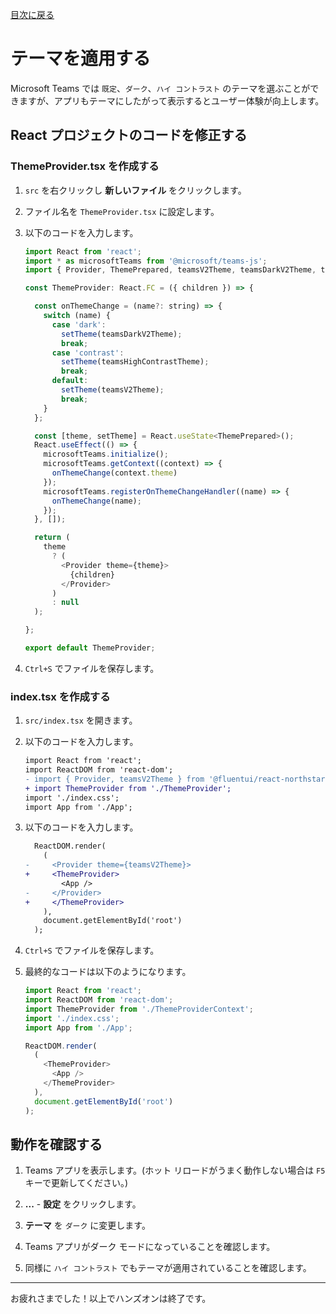 [目次に戻る](README.md#目次)

# テーマを適用する

Microsoft Teams では `既定`、`ダーク`、`ハイ コントラスト` のテーマを選ぶことができますが、アプリもテーマにしたがって表示するとユーザー体験が向上します。

## React プロジェクトのコードを修正する

### ThemeProvider.tsx を作成する

1. `src` を右クリックし **新しいファイル** をクリックします。

1. ファイル名を `ThemeProvider.tsx` に設定します。

1. 以下のコードを入力します。

    ```javascript
    import React from 'react';
    import * as microsoftTeams from '@microsoft/teams-js';
    import { Provider, ThemePrepared, teamsV2Theme, teamsDarkV2Theme, teamsHighContrastTheme } from '@fluentui/react-northstar';

    const ThemeProvider: React.FC = ({ children }) => {

      const onThemeChange = (name?: string) => {
        switch (name) {
          case 'dark':
            setTheme(teamsDarkV2Theme);
            break;
          case 'contrast':
            setTheme(teamsHighContrastTheme);
            break;
          default:
            setTheme(teamsV2Theme);
            break;
        }
      };

      const [theme, setTheme] = React.useState<ThemePrepared>();
      React.useEffect(() => {
        microsoftTeams.initialize();
        microsoftTeams.getContext((context) => {
          onThemeChange(context.theme)
        });
        microsoftTeams.registerOnThemeChangeHandler((name) => {
          onThemeChange(name);
        });
      }, []);

      return (
        theme
          ? (
            <Provider theme={theme}>
              {children}
            </Provider>
          )
          : null
      );

    };

    export default ThemeProvider;
    ```

1. `Ctrl+S` でファイルを保存します。

### index.tsx を作成する

1. `src/index.tsx` を開きます。

1. 以下のコードを入力します。

    ```diff
    import React from 'react';
    import ReactDOM from 'react-dom';
    - import { Provider, teamsV2Theme } from '@fluentui/react-northstar';
    + import ThemeProvider from './ThemeProvider';
    import './index.css';
    import App from './App';
    ```

1. 以下のコードを入力します。

    ```diff
      ReactDOM.render(
        (
    -     <Provider theme={teamsV2Theme}>
    +     <ThemeProvider>
            <App />
    -     </Provider>
    +     </ThemeProvider>
        ),
        document.getElementById('root')
      );
    ```

1. `Ctrl+S` でファイルを保存します。

1. 最終的なコードは以下のようになります。

    ```javascript
    import React from 'react';
    import ReactDOM from 'react-dom';
    import ThemeProvider from './ThemeProviderContext';
    import './index.css';
    import App from './App';

    ReactDOM.render(
      (
        <ThemeProvider>
          <App />
        </ThemeProvider>
      ),
      document.getElementById('root')
    );
    ```

## 動作を確認する

1. Teams アプリを表示します。(ホット リロードがうまく動作しない場合は `F5` キーで更新してください。)

1. **...** - **設定** をクリックします。

1. **テーマ** を `ダーク` に変更します。

1. Teams アプリがダーク モードになっていることを確認します。

1. 同様に `ハイ コントラスト` でもテーマが適用されていることを確認します。

---

お疲れさまでした！以上でハンズオンは終了です。
